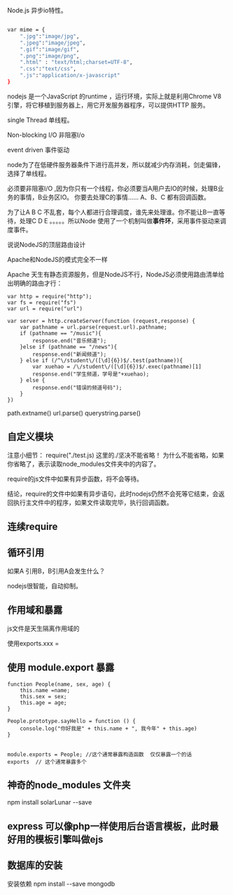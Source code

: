 Node.js 异步io特性。


```bash

var mime = {
    ".jpg":"image/jpg",
    ".jpeg":"image/jpeg",
    ".gif":"image/gif",
    ".png":"image/png",
    ".html" : "text/html;charset=UTF-8",
    ".css":"text/css",
    ".js":"application/x-javascript"
}

```


nodejs 是一个JavaScript 的runtime  ，运行环境，实际上就是利用Chrome V8 引擎，将它移植到服务器上，用它开发服务器程序，可以提供HTTP 服务。


single  Thread  单线程。

Non-blocking  I/O  非阻塞I/o 

event driven  事件驱动

node为了在低硬件服务器条件下进行高并发，所以就减少内存消耗，剑走偏锋，选择了单线程。

必须要非阻塞I/O ,因为你只有一个线程，你必须要当A用户去IO的时候，处理B业务的事情，B业务区IO。
你要去处理C的事情...... A、B、C 都有回调函数。


为了让A B  C 不乱套，每个人都进行合理调度，谁先来处理谁。你不能让B一直等待，处理C  D  E  。。。。。所以Node 使用了一个机制叫做**事件环**，采用事件驱动来调度事件。


说说NodeJS的顶层路由设计

Apache和NodeJS的模式完全不一样

Apache 天生有静态资源服务，但是NodeJS不行，NodeJS必须使用路由清单给出明确的路由才行：


    var http = require("http");
    var fs = require("fs")
    var url = require("url")
    
    var server = http.createServer(function (request,response) {
        var pathname = url.parse(request.url).pathname;
        if (pathname == "/music"){
            response.end("音乐频道");
        }else if (pathname == "/news"){
            response.end("新闻频道");
        } else if (/^\/student\/([\d]{6})$/.test(pathname)){
            var xuehao = /\/student\/([\d]{6})$/.exec(pathname)[1]
            response.end("学生频道，学号是"+xuehao);
        } else {
            response.end("错误的频道号码");
        }
    })


path.extname()
url.parse()
querystring.parse()




##  自定义模块

注意小细节：
require("./test.js)
这里的./坚决不能省略！   为什么不能省略，如果你省略了，表示读取node_modules文件夹中的内容了。

require的js文件中如果有异步函数，将不会等待。

结论，require的文件中如果有异步语句，此时nodejs仍然不会死等它结束，会返回执行主文件中的程序，如果文件读取完毕，执行回调函数。


## 连续require


##  循环引用

如果A 引用B，B引用A会发生什么？

nodejs很智能，自动抑制。


## 作用域和暴露

js文件是天生隔离作用域的

使用exports.xxx = 


## 使用 module.export  暴露

    function People(name, sex, age) {
        this.name =name;
        this.sex = sex;
        this.age = age;
    }
    
    People.prototype.sayHello = function () {
        console.log("你好我是" + this.name + ", 我今年" + this.age)
    }
    
    
    module.exports = People; //这个通常暴露构造函数  仅仅暴露一个的话
    exports  // 这个通常暴露多个


##  神奇的node_modules 文件夹


npm install solarLunar --save



## express 可以像php一样使用后台语言模板，此时最好用的模板引擎叫做ejs



## 数据库的安装 

 安装依赖
   npm install --save mongodb




